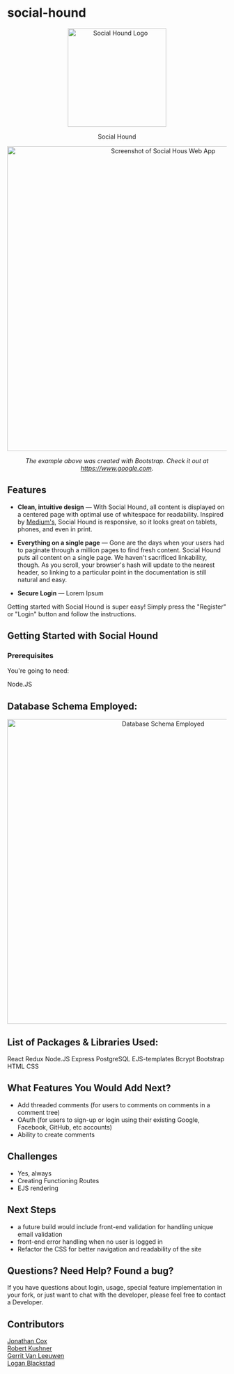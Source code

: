 # social-hound

<p align="center">
  <img src="./public/assets/placeholder-readme-logo.png" alt="Social Hound Logo" width="226">
  <br>

<p align="center">Social Hound</p>

<p align="center"><img src="./public/assets/placeholder-front-image.png" width=700 alt="Screenshot of Social Hous Web App"></p>

<p align="center"><em>The example above was created with Bootstrap. Check it out at <a href="">https://www.google.com</a>.</em></p>

## Features

- **Clean, intuitive design** — With Social Hound, all content is displayed on a centered page with optimal use of whitespace for readability. Inspired by [Medium's](https://medum.com/), Social Hound is responsive, so it looks great on tablets, phones, and even in print.

- **Everything on a single page** — Gone are the days when your users had to paginate through a million pages to find fresh content. Social Hound puts all content on a single page. We haven't sacrificed linkability, though. As you scroll, your browser's hash will update to the nearest header, so linking to a particular point in the documentation is still natural and easy.

- **Secure Login** — Lorem Ipsum

Getting started with Social Hound is super easy! Simply press the "Register" or "Login" button and follow the instructions.

## Getting Started with Social Hound

### Prerequisites

You're going to need:

Node.JS


## Database Schema Employed:

<p align="center"><img src="./public/assets/database-schema.png" width=700 alt="Database Schema Employed"></p>

## List of Packages & Libraries Used:

React
Redux
Node.JS
Express
PostgreSQL
EJS-templates
Bcrypt
Bootstrap
HTML
CSS


## What Features You Would Add Next?

- Add threaded comments (for users to comments on comments in a comment tree)
- OAuth (for users to sign-up or login using their existing Google, Facebook, GitHub, etc accounts)
- Ability to create comments

## Challenges

- Yes, always
- Creating Functioning Routes 
- EJS rendering

## Next Steps

- a future build would include front-end validation for handling unique email validation
- front-end error handling when no user is logged in 
- Refactor the CSS for better navigation and readability of the site


## Questions? Need Help? Found a bug?

If you have questions about login, usage, special feature implementation in your fork, or just want to chat with the developer, please feel free to contact a Developer.

## Contributors

[Jonathan Cox](https://github.com/jonathancox1)<br>
[Robert Kushner](https://github.com/thekushkode)<br>
[Gerrit Van Leeuwen](https://github.com/grrtvnlw)<br>
[Logan Blackstad](https://github.com/loganblackstad)<br>
